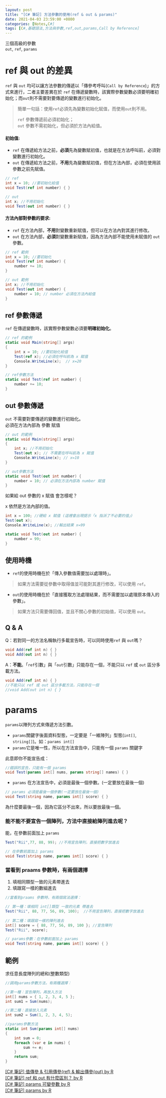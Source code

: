 ```yaml
---
layout: post
title: "[C# 筆記] 方法參數的使用(ref & out & params)"
date: 2021-04-03 23:59:00 +0800
categories: [Notes,C#]
tags: [C#,基礎語法,方法與參數,ref,out,params,Call by Reference]
---
```


三個高級的參數      
`out`, `ref`, `params`

# ref 與 out 的差異

`ref` 與 `out` 均可以讓方法參數的傳遞以「傳參考呼叫(`Call by Reference`)」的方式來進行，二者主要差異在於 `ref` 在傳遞變數時，該實際參數變數必須要明確初始化；而`out`則不需要對要傳遞的變數進行初始化。

> 簡單一句話：使用`ref`必須先為變數初始化賦值，而使用`out`則不用。
>
> `ref` 參數傳遞前必須初始化；      
> `out` 參數不需初始化，但必須於方法內給值。        


#### 初始值:

- `ref` 在傳遞給方法之前，**必須**先為變數賦初值，也就是在方法呼叫前，必須對變數進行初始化。
- `out` 在傳遞給方法之前，**不用**先為變數賦初值，但在方法內部，必須在使用該參數之前先賦值。

```c#
// ref
int x = 10; //要初始化給值
void Test(ref int number) { }

// out
int x; //不用初始化
void Test(out int number) { }
```

#### 方法內部對參數的要求:

- `ref` 在方法內部，**不用**對變數重新賦值，但可以在方法內對其進行修改。
- `out` 在方法內部，**必須**對變數重新賦值，因為方法內部不能使用未賦值的 `out` 參數。
        
```c#
// ref 範例
int x = 10; //要初始化
void Test(ref int number) {
    number += 10;
}

// out 範例
int x; //不用初始化
void Test(out int number) {
    number = 10; // number 必須在方法內給值
}
```


## ref 參數傳遞

`ref` 在傳遞變數時，該實際參數變數必須要**明確初始化**。

```c#
// ref 的範例
static void Main(string[] args)
{
    int x = 10; //要初始化給值
    Test(ref x); //必須在呼叫前為 x 賦值
    Console.WriteLine(x);  // x=20
}

// ref參數方法
static void Test(ref int number) {
    number += 10;
}
```

## out 參數傳遞

`out` 不需要對要傳遞的變數進行初始化。      
必須在方法內部為 參數 賦值

```c#
// out 的範例
static void Main(string[] args)
{
    int x; //不用初始化
    Test(out x); // 不需要在呼叫前為 x 賦值
    Console.WriteLine(x); // x=10
}

// out參數方法
static void Test(out int number) {
    number = 10; // 必須在方法內部為 number 賦值
}
```

如果給 out 參數的 x 賦值 會怎樣呢？      

x 依然是方法內部的值。

```c#
int x = 100; //硬給 x 賦值 (這裡會出現提示「x 指派了不必要的值」)
Test(out x);
Console.WriteLine(x); //輸出結果 x=99

static void Test(out int number) {
    number = 99; 
}
```

## 使用時機

- `ref`的使用時機在於「傳入參數值需要加以處理時」。

> 如果方法需要從參數中取得值並可能對其進行修改，可以使用 `ref`。

- `out`的使用時機在於「直接獲取方法處理結果，而不需要加以處理原本傳入的參數」。

> 如果方法只需要傳回值，並且不關心參數的初始值，可以使用 `out`。


## Q & A
Q：若對同一的方法名稱執行多載宣告時，可以同時使用`ref` 與 `out`嗎？

```c#
void Add(ref int n) { }
void Add(out int n) { }
```

A：**不能**。「`ref`引數」與「`out`引數」只能存在一個，不能只以 `ref` 或 `out` 區分多載方法。

```c#
void Add(ref int n) { }
//不能只以 ref 或 out 區分多載方法，只能存在一個
//void Add(out int n) { }
```

# params

`params`以陣列方式來傳遞方法引數。

- `params`關鍵字後面資料型態，一定要是「一維陣列」型態(`int[]`, `striing[]`)。如：`params int[]`      
- `params`它是唯一性，所以在方法宣告中，只能有一個 `params` 關鍵字

此意即你不能宣告成：    

```c#
//錯誤的宣告，只能有一個 params
void Test(params int[] nums, params string[] names) { }
```
 
-  `params` 在方法宣告中，必須是最後一個參數。(一定要放在最後一個)

```c#
// params 必須是最後一個參數(一定要放在最後一個)
void Test(string name, params int[] score) { }
```

為什麼要最後一個，因為它區分不出來，所以要放最後一個。


### 能不能不要宣告一個陣列，方法中直接給陣列進去呢？        
能，在參數前面加上 `params`

```c#
Test("Rii",77, 88, 99); //不用宣告陣列，直接把數字放進去

// 在參數前面加上 params
void Test(string name, params int[] score) { }
```

### 當看到 praams 參數時，有兩個選擇

1. 填相同類型一致的元素帶進去
2. 填跟寫一樣的數組進去

```c#
//當看到praams 參數時，有兩個寫法選擇：

// 第一種：填相同 int[]類型 一致的元素 帶進去
Test("Rii", 88, 77, 56, 89, 100);  //不用宣告陣列，直接把數字放進去
 
// 第二種：填跟寫一樣的陣列進去
int[] score = { 88, 77, 56, 89, 100 }; //宣告陣列
Test("Rii", score); 

// params參數：在參數前面加上 params
void Test(string name, params int[] score) { }
```

## 範例

求任意長度陣列的總和(整數類型)

```c#
//調用params參數方法，有兩種選擇：

//第一種：宣告陣列，再放入方法
int[] nums = { 1, 2, 3, 4, 5 };
int sum1 = Sum(nums);

//第二種：直接放入元素
int sum2 = Sum(1, 2, 3, 4, 5);

//params參數方法
static int Sum(params int[] nums)
{
    int sum = 0;
    foreach (var e in nums) {
        sum += e;
    }
    return sum;
}
```


[[C# 筆記] 值傳參 & 引用傳參(ref) & 輸出傳參(out)  by R](https://riivalin.github.io/posts/2010/01/r-csharp-note-3/)     
[[C# 筆記] ref 和 out 有什麼區別？  by R](https://riivalin.github.io/posts/2017/02/what-is-the-difference-between-ref-and-out/)     
[[C# 筆記] params 可變參數  by R](https://riivalin.github.io/posts/2011/01/params_s/)     
[[C# 筆記] params   by R](https://riivalin.github.io/posts/2021/01/params/)